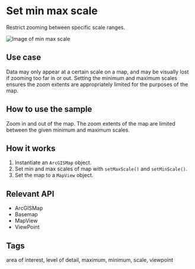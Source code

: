 # Set min max scale

Restrict zooming between specific scale ranges.

![Image of min max scale](set-min-max-scale.png)

## Use case

Data may only appear at a certain scale on a map, and may be visually lost if zooming too far in or out. Setting the minimum and maximum scales ensures the zoom extents are appropriately limited for the purposes of the map.

## How to use the sample

Zoom in and out of the map. The zoom extents of the map are limited between the given minimum and maximum scales.

## How it works

1. Instantiate an `ArcGISMap` object.
2. Set min and max scales of map with `setMaxScale()` and `setMinScale()`.
3. Set the map to a `MapView` object.
 
## Relevant API

- ArcGISMap
- Basemap
- MapView
- ViewPoint

## Tags

area of interest, level of detail, maximum, minimum, scale, viewpoint